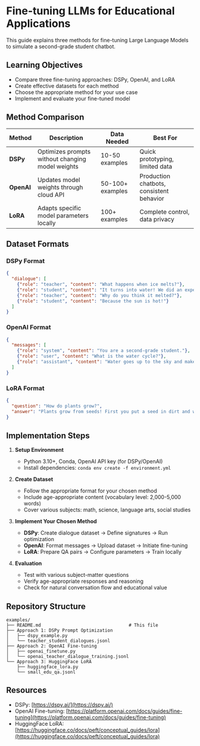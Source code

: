 # Fine-tuning LLMs for Educational Applications

This guide explains three methods for fine-tuning Large Language Models to simulate a second-grade student chatbot.

## Learning Objectives

- Compare three fine-tuning approaches: DSPy, OpenAI, and LoRA
- Create effective datasets for each method
- Choose the appropriate method for your use case
- Implement and evaluate your fine-tuned model

## Method Comparison

| Method | Description | Data Needed | Best For |
|--------|-------------|-------------|----------|
| **DSPy** | Optimizes prompts without changing model weights | 10-50 examples | Quick prototyping, limited data |
| **OpenAI** | Updates model weights through cloud API | 50-100+ examples | Production chatbots, consistent behavior |
| **LoRA** | Adapts specific model parameters locally | 100+ examples | Complete control, data privacy |

## Dataset Formats

### DSPy Format
```json
{
  "dialogue": [
    {"role": "teacher", "content": "What happens when ice melts?"},
    {"role": "student", "content": "It turns into water! We did an experiment in class."},
    {"role": "teacher", "content": "Why do you think it melted?"},
    {"role": "student", "content": "Because the sun is hot!"}
  ]
}
```

### OpenAI Format
```json
{
  "messages": [
    {"role": "system", "content": "You are a second-grade student."},
    {"role": "user", "content": "What is the water cycle?"},
    {"role": "assistant", "content": "Water goes up to the sky and makes clouds."}
  ]
}
```

### LoRA Format
```json
{
  "question": "How do plants grow?",
  "answer": "Plants grow from seeds! First you put a seed in dirt and water it."
}
```

## Implementation Steps

1. **Setup Environment**
   - Python 3.10+, Conda, OpenAI API key (for DSPy/OpenAI)
   - Install dependencies: `conda env create -f environment.yml`

2. **Create Dataset**
   - Follow the appropriate format for your chosen method
   - Include age-appropriate content (vocabulary level: 2,000-5,000 words)
   - Cover various subjects: math, science, language arts, social studies

3. **Implement Your Chosen Method**
   - **DSPy**: Create dialogue dataset → Define signatures → Run optimization
   - **OpenAI**: Format messages → Upload dataset → Initiate fine-tuning
   - **LoRA**: Prepare QA pairs → Configure parameters → Train locally

4. **Evaluation**
   - Test with various subject-matter questions
   - Verify age-appropriate responses and reasoning
   - Check for natural conversation flow and educational value

## Repository Structure

```
examples/
├── README.md                                 # This file
├── Approach 1: DSPy Prompt Optimization
│   ├── dspy_example.py
│   └── teacher_student_dialogues.jsonl
├── Approach 2: OpenAI Fine-tuning
│   ├── openai_finetune.py
│   └── openai_teacher_dialogue_training.jsonl
└── Approach 3: HuggingFace LoRA
    ├── huggingface_lora.py
    └── small_edu_qa.jsonl
```

## Resources

- DSPy: [https://dspy.ai/](https://dspy.ai/)
- OpenAI Fine-tuning: [https://platform.openai.com/docs/guides/fine-tuning](https://platform.openai.com/docs/guides/fine-tuning)
- HuggingFace LoRA: [https://huggingface.co/docs/peft/conceptual_guides/lora](https://huggingface.co/docs/peft/conceptual_guides/lora)